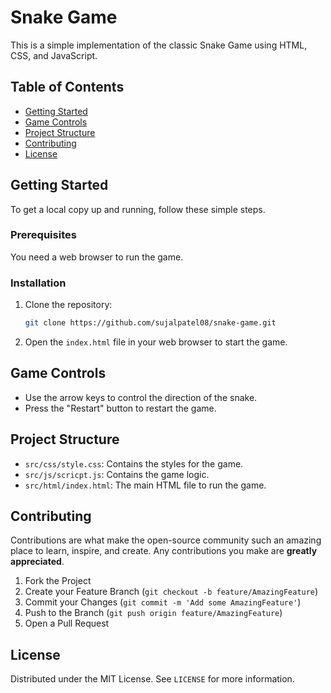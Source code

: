 # Snake Game

This is a simple implementation of the classic Snake Game using HTML, CSS, and JavaScript.

## Table of Contents

- [Getting Started](#getting-started)
- [Game Controls](#game-controls)
- [Project Structure](#project-structure)
- [Contributing](#contributing)
- [License](#license)

## Getting Started

To get a local copy up and running, follow these simple steps.

### Prerequisites

You need a web browser to run the game.

### Installation

1. Clone the repository:
    ```sh
    git clone https://github.com/sujalpatel08/snake-game.git
    ```
2. Open the `index.html` file in your web browser to start the game.

## Game Controls

- Use the arrow keys to control the direction of the snake.
- Press the "Restart" button to restart the game.

## Project Structure

- `src/css/style.css`: Contains the styles for the game.
- `src/js/scricpt.js`: Contains the game logic.
- `src/html/index.html`: The main HTML file to run the game.

## Contributing

Contributions are what make the open-source community such an amazing place to learn, inspire, and create. Any contributions you make are **greatly appreciated**.

1. Fork the Project
2. Create your Feature Branch (`git checkout -b feature/AmazingFeature`)
3. Commit your Changes (`git commit -m 'Add some AmazingFeature'`)
4. Push to the Branch (`git push origin feature/AmazingFeature`)
5. Open a Pull Request

## License

Distributed under the MIT License. See `LICENSE` for more information.
